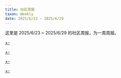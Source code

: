 ```yaml
---
title: 社区周报
taxon: Weekly
date: 2025/6/23 ~ 2025/6/29
---
```


这里是 2025/6/23 ~ 2025/6/29 的社区周报，为一周周报。

[+-](/weekly/weekly7/official.md#:embed)

[+-](/weekly/weekly7/projects.md#:embed)

[+-](/weekly/weekly7/packages.md#:embed)

[+-](/weekly/weekly7/community.md#:embed)
